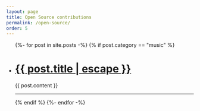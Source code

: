 ```yaml
---
layout: page
title: Open Source contributions
permalink: /open-source/
order: 5
---
```


<div markdown="1">
<ul class="post-list">
  {%- for post in site.posts -%}
  {% if post.category == "music" %}
  <li>
    <h1>
      <a class="post-link" href="{{ post.url | relative_url }}">
        {{ post.title | escape }}
      </a>
    </h1>
    {{ post.content }}
    <hr>
  </li>
  {% endif %}
  {%- endfor -%}

</ul>
</div>
